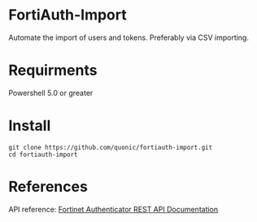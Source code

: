 # FortiAuth-Import

Automate the import of users and tokens. Preferably via CSV importing.

# Requirments

Powershell 5.0 or greater

# Install

```
git clone https://github.com/quonic/fortiauth-import.git
cd fortiauth-import
```

# References

API reference: [Fortinet Authenticator REST API Documentation](http://docs.fortinet.com/uploaded/files/2596/FortiAuthenticator%204.0%20REST%20API%20Solution%20Guide.pdf)